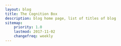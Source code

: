 ```yaml
---
layout: blog
title: The Cognition Box
description: blog home page, list of titles of blog
sitemap:
    priority: 1.0
    lastmod: 2017-11-02
    changefreq: weekly
---
```



